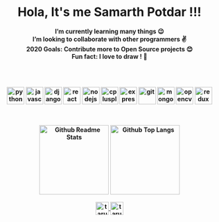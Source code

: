 <h1 align="center">Hola, It's me Samarth Potdar !!!</h1>

<p align="center">
<strong>
I’m currently learning many things 😉
<br />  
I’m looking to collaborate with other programmers ✌
<br />
<strong>2020 Goals<strong/>: Contribute more to Open Source projects 😊
<br />
<b>Fun fact<b/>: I love to draw ! 🎨
  <strong/>
<br />
</p>

<br />
<br />

<p align="center" justify-content="space-between">
  <img src="https://devicons.github.io/devicon/devicon.git/icons/python/python-original.svg" alt="python" width="40" height="40"/> 
  <img src="https://devicons.github.io/devicon/devicon.git/icons/javascript/javascript-original.svg" alt="javascript" width="40" height="40"/>
  <img src="https://devicons.github.io/devicon/devicon.git/icons/django/django-original.svg" alt="django" width="40" height="40"/> 
  <img src="https://devicons.github.io/devicon/devicon.git/icons/react/react-original-wordmark.svg" alt="react" width="40" height="40"/> 
  <img src="https://devicons.github.io/devicon/devicon.git/icons/nodejs/nodejs-original-wordmark.svg" alt="nodejs" width="40" height="40"/> 
  <img src="https://devicons.github.io/devicon/devicon.git/icons/cplusplus/cplusplus-original.svg" alt="cplusplus" width="40" height="40"/> 
  <img src="https://devicons.github.io/devicon/devicon.git/icons/express/express-original-wordmark.svg" alt="express" width="40" height="40"/> 
  <img src="https://www.vectorlogo.zone/logos/git-scm/git-scm-icon.svg" alt="git" width="40" height="40"/> 
  <img src="https://devicons.github.io/devicon/devicon.git/icons/mongodb/mongodb-original-wordmark.svg" alt="mongodb" width="40" height="40"/>
  <img src="https://www.vectorlogo.zone/logos/opencv/opencv-icon.svg" alt="opencv" width="40" height="40"/> 
  <img src="https://devicons.github.io/devicon/devicon.git/icons/redux/redux-original.svg" alt="redux" width="40" height="40"/>
</p>

<br />

<p align="center">
<!-- Github Stats: showIcons, Deg, Title, Icon, Text, Hide -->
<img src="https://github-readme-stats.vercel.app/api?username=samarth-1729&&show_icons=true&title_color=ffffff&icon_color=bb2acf&text_color=daf7dc&bg_color=151515" alt="Github Readme Stats" height='160'/>

<!-- Github Stats: showIcons, Deg, Title, Icon, Text, Hide -->
<img src="https://github-readme-stats.vercel.app/api/top-langs/?username=samarth-1729&title_color=ffffff&icon_color=bb2acf&text_color=daf7dc&bg_color=151515" alt="Github Top Langs" height='160' />
</p>
<p align="center">
<a href="https://www.linkedin.com/in/samarth-potdar-a2930b19a/" target="blank"><img align="center" src="https://cdn.jsdelivr.net/npm/simple-icons@3.0.1/icons/linkedin.svg" alt="tarun-tomar-4ab0b5193" height="30" width="30" target="_blank"/>
<a href="https://www.instagram.com/_s_m_rth__1729__/" target="blank"><img align="center" src="https://cdn.jsdelivr.net/npm/simple-icons@3.0.1/icons/instagram.svg" alt="taru_122" height="30" width="30" target="_blank"/>
</p>
